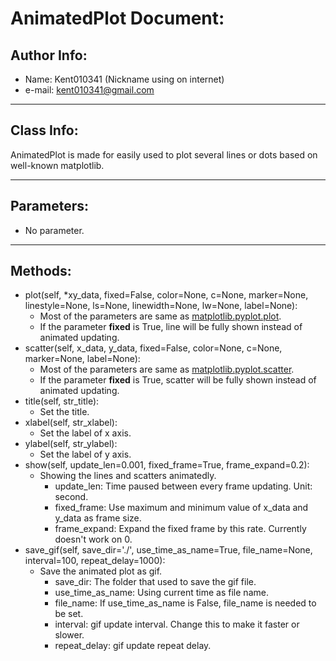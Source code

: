# AnimatedPlot Document:

## Author Info: 
* Name: Kent010341 (Nickname using on internet)
* e-mail: kent010341@gmail.com

---
## Class Info:
AnimatedPlot is made for easily used to plot several lines or dots based on well-known matplotlib.

---
## Parameters:
* No parameter.

---
## Methods:
* plot(self, \*xy_data, fixed=False, color=None, c=None, marker=None, linestyle=None, ls=None, linewidth=None, lw=None, label=None):
  * Most of the parameters are same as [matplotlib.pyplot.plot](https://matplotlib.org/3.1.1/api/_as_gen/matplotlib.pyplot.plot.html).
  * If the parameter **fixed** is True, line will be fully shown instead of animated updating.
* scatter(self, x_data, y_data, fixed=False, color=None, c=None, marker=None, label=None):
  * Most of the parameters are same as [matplotlib.pyplot.scatter](https://matplotlib.org/3.1.1/api/_as_gen/matplotlib.pyplot.scatter.html).
  * If the parameter **fixed** is True, scatter will be fully shown instead of animated updating.
* title(self, str_title):
  * Set the title.
* xlabel(self, str_xlabel):
  * Set the label of x axis.
* ylabel(self, str_ylabel):
  * Set the label of y axis.
* show(self, update_len=0.001, fixed_frame=True, frame_expand=0.2):
  * Showing the lines and scatters animatedly.
    * update_len: Time paused between every frame updating. Unit: second.
    * fixed_frame: Use maximum and minimum value of x_data and y_data as frame size.
    * frame_expand: Expand the fixed frame by this rate. Currently doesn't work on 0.
* save_gif(self, save_dir='./', use_time_as_name=True, file_name=None, interval=100, repeat_delay=1000):
  * Save the animated plot as gif.
    * save_dir: The folder that used to save the gif file.
    * use_time_as_name: Using current time as file name.
    * file_name: If use_time_as_name is False, file_name is needed to be set.
    * interval: gif update interval. Change this to make it faster or slower.
    * repeat_delay: gif update repeat delay.
